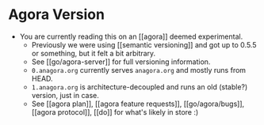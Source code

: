 # Agora Version

- You are currently reading this on an [[agora]] deemed experimental.
  - Previously we were using [[semantic versioning]] and got up to 0.5.5 or something, but it felt a bit arbitrary.
  - See [[go/agora-server]] for full versioning information.
  - `0.anagora.org` currently serves `anagora.org` and mostly runs from HEAD.
  - `1.anagora.org` is architecture-decoupled and runs an old (stable?) version, just in case.
  - See [[agora plan]], [[agora feature requests]], [[go/agora/bugs]], [[agora protocol]], [[do]] for what's likely in store :)

